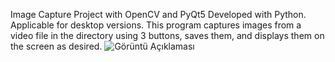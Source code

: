 Image Capture Project with OpenCV and PyQt5
Developed with Python. Applicable for desktop versions. This program captures images from a video file in the directory using 3 buttons, saves them, and displays them on the screen as desired.
![Görüntü Açıklaması](repos\ss.png)
